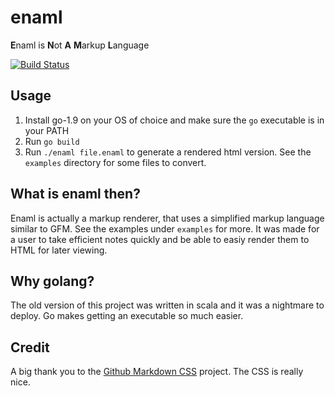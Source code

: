 # enaml
**E**naml is **N**ot **A** **M**arkup **L**anguage

[![Build Status](https://travis-ci.org/surrsurus/enaml.svg?branch=master)](https://travis-ci.org/surrsurus/enaml)

<!-- <img align="center" src="https://github.com/surrsurus/enaml/blob/master/media/logo.png" alt="enaml" width=250> -->

## Usage

1. Install go-1.9 on your OS of choice and make sure the `go` executable is in your PATH
2. Run `go build`
3. Run `./enaml file.enaml` to generate a rendered html version. See the `examples` directory for some files to convert.

## What is enaml then?

Enaml is actually a markup renderer, that uses a simplified markup language similar to GFM. See the examples under `examples` for more. It was made for a user to take efficient notes quickly and be able to easiy render them to HTML for later viewing. 

## Why golang?

The old version of this project was written in scala and it was a nightmare to deploy. Go makes getting an executable so much easier.

## Credit

A big thank you to the [Github Markdown CSS](https://github.com/sindresorhus/github-markdown-css) project. The CSS is really nice.